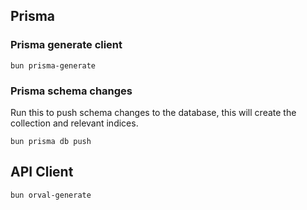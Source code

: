 ## Prisma

### Prisma generate client

    bun prisma-generate

### Prisma schema changes

Run this to push schema changes to the database, this will create the collection and relevant indices.

    bun prisma db push

## API Client

    bun orval-generate
